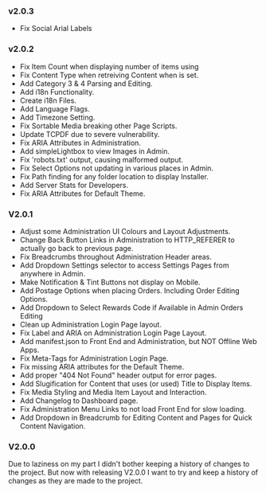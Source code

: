 ### v2.0.3
- Fix Social Arial Labels

### v2.0.2
- Fix Item Count when displaying number of items using <settings items="">
- Fix Content Type when retreiving Content when <settings contenttype="all"> is set.
- Add Category 3 & 4 Parsing and Editing.
- Add i18n Functionality.
- Create i18n Files.
- Add Language Flags.
- Add Timezone Setting.
- Fix Sortable Media breaking other Page Scripts.
- Update TCPDF due to severe vulnerability.
- Fix ARIA Attributes in Administration.
- Add simpleLightbox to view Images in Admin.
- Fix 'robots.txt' output, causing malformed output.
- Fix Select Options not updating in various places in Admin.
- Fix Path finding for any folder location to display Installer.
- Add Server Stats for Developers.
- Fix ARIA Attributes for Default Theme.

### V2.0.1 
- Adjust some Administration UI Colours and Layout Adjustments.
- Change Back Button Links in Administration to HTTP_REFERER to actually go back to previous page.
- Fix Breadcrumbs throughout Administration Header areas.
- Add Dropdown Settings selector to access Settings Pages from anywhere in Admin.
- Make Notification & Tint Buttons not display on Mobile.
- Add Postage Options when placing Orders. Including Order Editing Options.
- Add Dropdown to Select Rewards Code if Available in Admin Orders Editing
- Clean up Administration Login Page layout.
- Fix Label and ARIA on Administration Login Page Layout.
- Add manifest.json to Front End and Administration, but NOT Offline Web Apps.
- Fix Meta-Tags for Administration Login Page.
- Fix missing ARIA attributes for the Default Theme.
- Add proper "404 Not Found" header output for error pages.
- Add Slugification for Content that uses (or used) Title to Display Items.
- Fix Media Styling and Media Item Layout and Interaction.
- Add Changelog to Dashboard page.
- Fix Administration Menu Links to not load Front End for slow loading.
- Add Dropdown in Breadcrumb for Editing Content and Pages for Quick Content Navigation.

### V2.0.0
Due to laziness on my part I didn't bother keeping a history of changes to the project. But now with releasing V2.0.0 I want to try and keep a history of changes as they are made to the project.